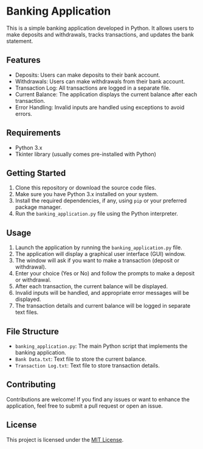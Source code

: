 
# Banking Application

This is a simple banking application developed in Python. It allows users to make deposits and withdrawals, tracks transactions, and updates the bank statement.

## Features

- Deposits: Users can make deposits to their bank account.
- Withdrawals: Users can make withdrawals from their bank account.
- Transaction Log: All transactions are logged in a separate file.
- Current Balance: The application displays the current balance after each transaction.
- Error Handling: Invalid inputs are handled using exceptions to avoid errors.

## Requirements

- Python 3.x
- Tkinter library (usually comes pre-installed with Python)

## Getting Started

1. Clone this repository or download the source code files.
2. Make sure you have Python 3.x installed on your system.
3. Install the required dependencies, if any, using `pip` or your preferred package manager.
4. Run the `banking_application.py` file using the Python interpreter.

## Usage

1. Launch the application by running the `banking_application.py` file.
2. The application will display a graphical user interface (GUI) window.
3. The window will ask if you want to make a transaction (deposit or withdrawal).
4. Enter your choice (Yes or No) and follow the prompts to make a deposit or withdrawal.
5. After each transaction, the current balance will be displayed.
6. Invalid inputs will be handled, and appropriate error messages will be displayed.
7. The transaction details and current balance will be logged in separate text files.

## File Structure

- `banking_application.py`: The main Python script that implements the banking application.
- `Bank Data.txt`: Text file to store the current balance.
- `Transaction Log.txt`: Text file to store transaction details.

## Contributing

Contributions are welcome! If you find any issues or want to enhance the application, feel free to submit a pull request or open an issue.

## License

This project is licensed under the [MIT License](LICENSE).
